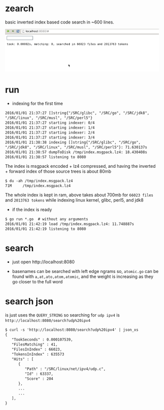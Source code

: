 # zearch

basic inverted index based code search in ~600 lines.

![screenshot](https://raw.githubusercontent.com/jackdoe/zearch/master/screenshot.gif)

# run

* indexing for the first time

```
2016/01/01 21:37:27 []string{"/SRC/glibc", "/SRC/go", "/SRC/jdk8", "/SRC/linux", "/SRC/musl", "/SRC/perl5"}
2016/01/01 21:37:27 starting indexer: 0/4
2016/01/01 21:37:27 starting indexer: 1/4
2016/01/01 21:37:27 starting indexer: 2/4
2016/01/01 21:37:27 starting indexer: 3/4
2016/01/01 21:38:38 indexing []string{"/SRC/glibc", "/SRC/go", "/SRC/jdk8", "/SRC/linux", "/SRC/musl", "/SRC/perl5"}: 71.630137s
2016/01/01 21:38:57 dumpToDisk /tmp/index.msgpack.lz4: 18.430408s
2016/01/01 21:38:57 listening to 8080
```

The index is msgpack encoded + lz4 compressed, and having the inverted + forward index of those source trees is about 80mb

```
$ du -ah /tmp/index.msgpack.lz4
71M     /tmp/index.msgpack.lz4
```

The whole index is kept in ram, above takes about 700mb for `66023 files` and `2013763 tokens` while indexing linux kernel, glibc, perl5, and jdk8

* if the index is ready

```
$ go run *.go  # without any arguments
2016/01/01 21:42:19 load /tmp/index.msgpack.lz4: 11.748887s
2016/01/01 21:42:19 listening to 8080
```

# search

 * just open http://localhost:8080

 * basenames can be searched with left edge ngrams so, `atomic.go` can be found with `a,at,ato,atom,atomic`, and the weight is increasing as they go closer to the full word

# search json

is just uses the `QUERY_STRING` so searching for `udp ipv4` is `http://localhost:8080/search?udp%20ipv4`

```
$ curl -s 'http://localhost:8080/search?udp%20ipv4' | json_xs
{
   "TookSeconds" : 0.000107539,
   "FilesMatching" : 41,
   "FilesInIndex" : 66023,
   "TokensInIndex" : 635573
   "Hits" : [
      {
         "Path" : "/SRC/linux/net/ipv4/udp.c",
         "Id" : 63337,
         "Score" : 204
      },
      ...
      ...
   ],
}
```

